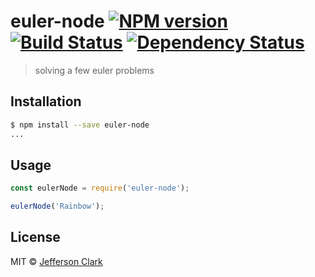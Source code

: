 # euler-node [![NPM version][npm-image]][npm-url] [![Build Status][travis-image]][travis-url] [![Dependency Status][daviddm-image]][daviddm-url]

> solving a few euler problems

## Installation

```sh
$ npm install --save euler-node
...
```

## Usage

```js
const eulerNode = require('euler-node');

eulerNode('Rainbow');
```

## License

MIT © [Jefferson Clark](https://github.com/clarkitect)

[npm-image]: https://badge.fury.io/js/euler-node.svg
[npm-url]: https://npmjs.org/package/euler-node
[travis-image]: https://travis-ci.org/clarkitect/euler-node.svg?branch=master
[travis-url]: https://travis-ci.org/clarkitect/euler-node
[daviddm-image]: https://david-dm.org/clarkitect/euler-node.svg?theme=shields.io
[daviddm-url]: https://david-dm.org/clarkitect/euler-node
